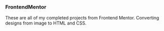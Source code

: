 ### FrontendMentor

These are all of my completed projects from Frontend Mentor. Converting designs from image to HTML and CSS.
